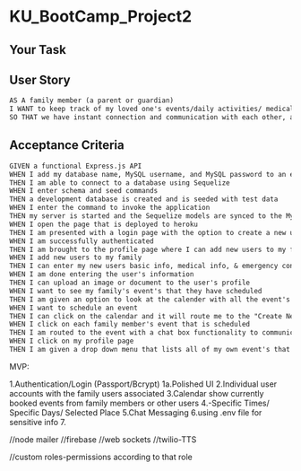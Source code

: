 # KU_BootCamp_Project2

## Your Task

## User Story

```md
AS A family member (a parent or guardian)
I WANT to keep track of my loved one's events/daily activities/ medical information
SO THAT we have instant connection and communication with each other, as well as 911/EMT's/Fire services
```

## Acceptance Criteria

```md
GIVEN a functional Express.js API
WHEN I add my database name, MySQL username, and MySQL password to an environment variable file
THEN I am able to connect to a database using Sequelize
WHEN I enter schema and seed commands
THEN a development database is created and is seeded with test data
WHEN I enter the command to invoke the application
THEN my server is started and the Sequelize models are synced to the MySQL database
WHEN I open the page that is deployed to heroku
THEN I am presented with a login page with the option to create a new user
WHEN I am successfully authenticated
THEN I am brought to the profile page where I can add new users to my family
WHEN I add new users to my family
THEN I can enter my new users basic info, medical info, & emergency contacts
WHEN I am done entering the user's information
THEN I can upload an image or document to the user's profile
WHEN I want to see my family's event's that they have scheduled
THEN I am given an option to look at the calender with all the event's listed
WHEN I want to schedule an event
THEN I can click on the calendar and it will route me to the "Create New Event" page with a google map
WHEN I click on each family member's event that is scheduled
THEN I am routed to the event with a chat box functionality to communicate with that user
WHEN I click on my profile page
THEN I am given a drop down menu that lists all of my own event's that are scheduled
```

MVP:

1.Authentication/Login (Passport/Bcrypt)
1a.Polished UI
2.Individual user accounts with the family users associated
3.Calendar show currently booked events from family members or other users
4.-Specific Times/ Specific Days/ Selected Place
5.Chat Messaging
6.using .env file for sensitive info 7.

//node mailer
//firebase
//web sockets
//twilio-TTS

//custom roles-permissions according to that role
